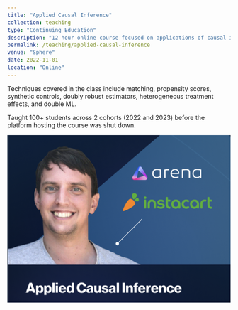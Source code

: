 ```yaml
---
title: "Applied Causal Inference"
collection: teaching
type: "Continuing Education"
description: "12 hour online course focused on applications of causal inference"
permalink: /teaching/applied-causal-inference
venue: "Sphere"
date: 2022-11-01
location: "Online"
---
```


Techniques covered in the class include matching, propensity scores, synthetic controls, doubly robust estimators, heterogeneous treatment effects, and double ML.

Taught 100+ students across 2 cohorts (2022 and 2023) before the platform hosting the course was shut down.

![Applied Causal Inference](/images/applied_causal_inference.png)
